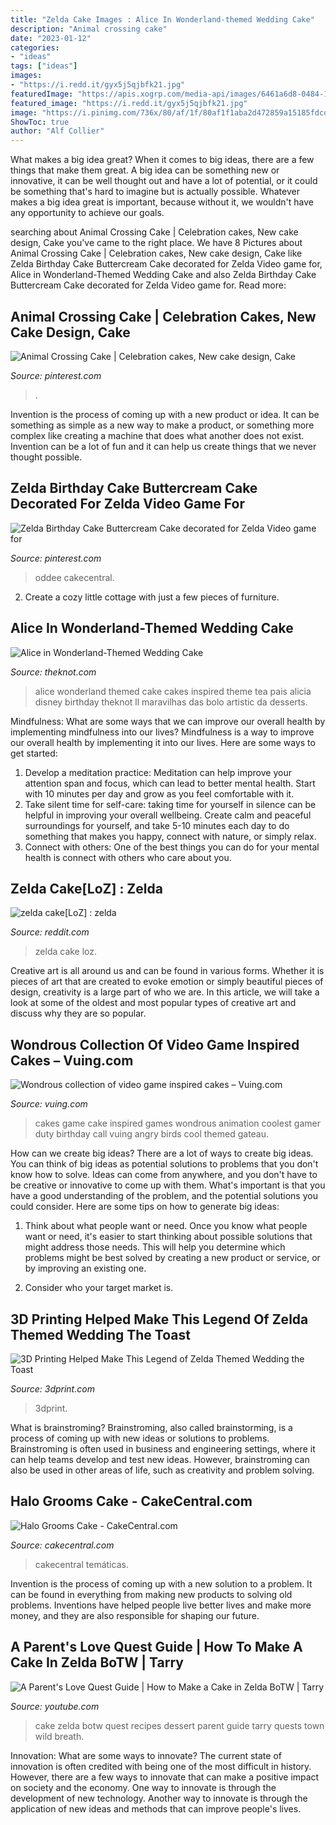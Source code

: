 ```yaml
---
title: "Zelda Cake Images : Alice In Wonderland-themed Wedding Cake"
description: "Animal crossing cake"
date: "2023-01-12"
categories:
- "ideas"
tags: ["ideas"]
images:
- "https://i.redd.it/gyx5j5qjbfk21.jpg"
featuredImage: "https://apis.xogrp.com/media-api/images/6461a6d8-0484-11e5-be0a-22000aa61a3e"
featured_image: "https://i.redd.it/gyx5j5qjbfk21.jpg"
image: "https://i.pinimg.com/736x/80/af/1f/80af1f1aba2d472859a15185fdcd9e9b.jpg"
ShowToc: true
author: "Alf Collier"
---
```



What makes a big idea great?
When it comes to big ideas, there are a few things that make them great. A big idea can be something new or innovative, it can be well thought out and have a lot of potential, or it could be something that's hard to imagine but is actually possible. Whatever makes a big idea great is important, because without it, we wouldn't have any opportunity to achieve our goals.

	

		
searching about Animal Crossing Cake | Celebration cakes, New cake design, Cake you've came to the right place. We have 8 Pictures about Animal Crossing Cake | Celebration cakes, New cake design, Cake like Zelda Birthday Cake Buttercream Cake decorated for Zelda Video game for, Alice in Wonderland-Themed Wedding Cake and also Zelda Birthday Cake Buttercream Cake decorated for Zelda Video game for. Read more:
		
    
## Animal Crossing Cake | Celebration Cakes, New Cake Design, Cake

<img loading=lazy src="https://i.pinimg.com/736x/a1/66/2f/a1662f70aa5cf8080146499557c94b0b.jpg" onerror="this.onerror=null;this.src='https://tse2.mm.bing.net/th?id=OIP.NGr72r6aQywnALdxVpZLeQHaJ3&amp;pid=15.1';" alt="Animal Crossing Cake | Celebration cakes, New cake design, Cake">

_Source: pinterest.com_

>. 

	

Invention is the process of coming up with a new product or idea. It can be something as simple as a new way to make a product, or something more complex like creating a machine that does what another does not exist. Invention can be a lot of fun and it can help us create things that we never thought possible.

    
## Zelda Birthday Cake Buttercream Cake Decorated For Zelda Video Game For

<img loading=lazy src="https://i.pinimg.com/736x/80/af/1f/80af1f1aba2d472859a15185fdcd9e9b.jpg" onerror="this.onerror=null;this.src='https://tse1.mm.bing.net/th?id=OIP.D08vJUUePPxgx5xIG1S-WQHaFm&amp;pid=15.1';" alt="Zelda Birthday Cake Buttercream Cake decorated for Zelda Video game for">

_Source: pinterest.com_

>oddee cakecentral. 

	

2. Create a cozy little cottage with just a few pieces of furniture.

    
## Alice In Wonderland-Themed Wedding Cake

<img loading=lazy src="https://apis.xogrp.com/media-api/images/6461a6d8-0484-11e5-be0a-22000aa61a3e" onerror="this.onerror=null;this.src='https://tse4.mm.bing.net/th?id=OIP.HFCTYJbRnqNAuKMVZLNjNAHaLH&amp;pid=15.1';" alt="Alice in Wonderland-Themed Wedding Cake">

_Source: theknot.com_

>alice wonderland themed cake cakes inspired theme tea pais alicia disney birthday theknot ll maravilhas das bolo artistic da desserts. 

	

Mindfulness: What are some ways that we can improve our overall health by implementing mindfulness into our lives?
Mindfulness is a way to improve our overall health by implementing it into our lives. Here are some ways to get started: 
1. Develop a meditation practice: Meditation can help improve your attention span and focus, which can lead to better mental health. Start with 10 minutes per day and grow as you feel comfortable with it. 
2. Take silent time for self-care: taking time for yourself in silence can be helpful in improving your overall wellbeing. Create calm and peaceful surroundings for yourself, and take 5-10 minutes each day to do something that makes you happy, connect with nature, or simply relax. 
3. Connect with others: One of the best things you can do for your mental health is connect with others who care about you.

    
## Zelda Cake[LoZ] : Zelda

<img loading=lazy src="https://i.redd.it/gyx5j5qjbfk21.jpg" onerror="this.onerror=null;this.src='https://tse1.mm.bing.net/th?id=OIP.EZhW4ihHDmZRwY2FdFzOYgHaJ4&amp;pid=15.1';" alt="zelda cake[LoZ] : zelda">

_Source: reddit.com_

>zelda cake loz. 

	

Creative art is all around us and can be found in various forms. Whether it is pieces of art that are created to evoke emotion or simply beautiful pieces of design, creativity is a large part of who we are. In this article, we will take a look at some of the oldest and most popular types of creative art and discuss why they are so popular.

    
## Wondrous Collection Of Video Game Inspired Cakes – Vuing.com

<img loading=lazy src="http://vuing.com/wp-content/uploads/2014/02/funny-coolest-eye-catching-video-games-animation-cakes-design-4.jpg" onerror="this.onerror=null;this.src='https://tse3.mm.bing.net/th?id=OIP.uEY_-L2otjTWxJKsfO3olgHaM_&amp;pid=15.1';" alt="Wondrous collection of video game inspired cakes – Vuing.com">

_Source: vuing.com_

>cakes game cake inspired games wondrous animation coolest gamer duty birthday call vuing angry birds cool themed gateau. 

	

How can we create big ideas?
There are a lot of ways to create big ideas. You can think of big ideas as potential solutions to problems that you don't know how to solve. Ideas can come from anywhere, and you don't have to be creative or innovative to come up with them. What's important is that you have a good understanding of the problem, and the potential solutions you could consider. Here are some tips on how to generate big ideas:
1. Think about what people want or need. Once you know what people want or need, it's easier to start thinking about possible solutions that might address those needs. This will help you determine which problems might be best solved by creating a new product or service, or by improving an existing one.

2. Consider who your target market is.

    
## 3D Printing Helped Make This Legend Of Zelda Themed Wedding The Toast

<img loading=lazy src="https://3dprint.com/wp-content/uploads/2015/11/3dp_zeldawedding_navi_fairy-e1447220561412.jpg" onerror="this.onerror=null;this.src='https://tse3.mm.bing.net/th?id=OIP.jRp_UYu1opWRrYPSM7LDfgHaKe&amp;pid=15.1';" alt="3D Printing Helped Make This Legend of Zelda Themed Wedding the Toast">

_Source: 3dprint.com_

>3dprint. 

	

What is brainstroming?
Brainstroming, also called brainstorming, is a process of coming up with new ideas or solutions to problems. Brainstroming is often used in business and engineering settings, where it can help teams develop and test new ideas. However, brainstroming can also be used in other areas of life, such as creativity and problem solving.

    
## Halo Grooms Cake - CakeCentral.com

<img loading=lazy src="https://cdn001.cakecentral.com/gallery/2015/03/900_802778AxmG_halo-grooms-cake.jpg" onerror="this.onerror=null;this.src='https://tse1.mm.bing.net/th?id=OIP.g6OCN4sTvcjYsgvUiUdXUgHaJ6&amp;pid=15.1';" alt="Halo Grooms Cake - CakeCentral.com">

_Source: cakecentral.com_

>cakecentral temáticas. 

	

Invention is the process of coming up with a new solution to a problem. It can be found in everything from making new products to solving old problems. Inventions have helped people live better lives and make more money, and they are also responsible for shaping our future.

    
## A Parent&#039;s Love Quest Guide | How To Make A Cake In Zelda BoTW | Tarry

<img loading=lazy src="https://i.ytimg.com/vi/ueGWES-F-ZM/maxresdefault.jpg" onerror="this.onerror=null;this.src='https://tse4.mm.bing.net/th?id=OIP.4DEJn14uTGRLwtnEl7CemwHaEK&amp;pid=15.1';" alt="A Parent&#039;s Love Quest Guide | How to Make a Cake in Zelda BoTW | Tarry">

_Source: youtube.com_

>cake zelda botw quest recipes dessert parent guide tarry quests town wild breath. 

	

Innovation: What are some ways to innovate?
The current state of innovation is often credited with being one of the most difficult in history. However, there are a few ways to innovate that can make a positive impact on society and the economy. One way to innovate is through the development of new technology. Another way to innovate is through the application of new ideas and methods that can improve people's lives.

